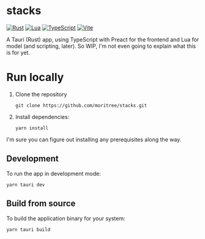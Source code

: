 # stacks

[![Rust](https://img.shields.io/badge/Rust-%23000000.svg?e&logo=rust&logoColor=white)](https://www.rust-lang.org/)
[![Lua](https://img.shields.io/badge/Lua-%232C2D72.svg?logo=lua&logoColor=white)](https://www.lua.org/)
[![TypeScript](https://img.shields.io/badge/TypeScript-3178C6?logo=typescript&logoColor=fff)](https://www.typescriptlang.org/)
[![Vite](https://img.shields.io/badge/Vite-646CFF?logo=vite&logoColor=fff)](https://vite.dev/)

A Tauri (Rust) app, using TypeScript with Preact for the frontend and Lua for model (and scripting, later).
So WIP, I'm not even going to explain what this is for yet.

# Run locally
1. Clone the repository
   ```
   git clone https://github.com/moritree/stacks.git
   ```
2. Install dependencies:
   ```
   yarn install
   ```

I'm sure you can figure out installing any prerequisites along the way.

## Development
To run the app in development mode:

```
yarn tauri dev
```

## Build from source
To build the application binary for your system:

```
yarn tauri build
```
